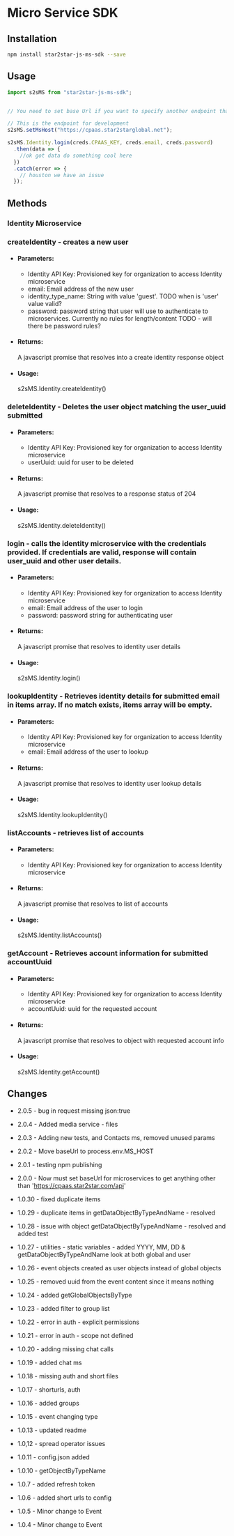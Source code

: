 # Micro Service SDK

## Installation

```bash
npm install star2star-js-ms-sdk --save
```

## Usage

```javascript
import s2sMS from "star2star-js-ms-sdk";


// You need to set base Url if you want to specify another endpoint than production(https://cpaas.star2star.com/api) 

// This is the endpoint for development
s2sMS.setMsHost("https://cpaas.star2starglobal.net");

s2sMS.Identity.login(creds.CPAAS_KEY, creds.email, creds.password)
  .then(data => {
    //ok got data do something cool here
  })
  .catch(error => {
    // houston we have an issue
  });
```

## Methods

### Identity Microservice

### **createIdentity** - creates a new user
    
- #### **Parameters**:

  - Identity API Key: Provisioned key for organization to access Identity microservice   
  - email: Email address of the new user
  - identity_type_name: String with value 'guest'. TODO when is 'user' value valid?
  - password: password string that user will use to authenticate to microservices.  Currently no rules for length/content TODO - will there be password rules?

- #### **Returns**:
  
    A javascript promise that resolves into a create identity response object

- #### **Usage**:

    s2sMS.Identity.createIdentity()


### **deleteIdentity** - Deletes the user object matching the user_uuid submitted 

- #### **Parameters**:
  - Identity API Key: Provisioned key for organization to access Identity microservice   
  - userUuid: uuid for user to be deleted

- #### **Returns**:
    A javascript promise that resolves to a response status of 204

- #### **Usage**:
   s2sMS.Identity.deleteIdentity()


### **login** - calls the identity microservice with the credentials provided.  If credentials are valid, response will contain user_uuid and other user details.

- #### **Parameters**:
  - Identity API Key: Provisioned key for organization to access Identity microservice   
  - email: Email address of the user to login
  - password: password string for authenticating user 

- #### **Returns**:
  
    A javascript promise that resolves to identity user details

- #### **Usage**:

    s2sMS.Identity.login()


### **lookupIdentity** - Retrieves identity details for submitted email in items array.  If no match exists, items array will be empty.

- #### **Parameters**:
  - Identity API Key: Provisioned key for organization to access Identity microservice   
  - email: Email address of the user to lookup

- #### **Returns**:
  
    A javascript promise that resolves to identity user lookup details

- #### **Usage**:

    s2sMS.Identity.lookupIdentity()

###  **listAccounts** - retrieves list of accounts
- #### **Parameters**:
  - Identity API Key: Provisioned key for organization to access Identity microservice   

- #### **Returns**:
  
    A javascript promise that resolves to list of accounts

- #### **Usage**:

    s2sMS.Identity.listAccounts()


### **getAccount** - Retrieves account information for submitted accountUuid
- #### **Parameters**:
  - Identity API Key: Provisioned key for organization to access Identity microservice   
  - accountUuid: uuid for the requested account

- #### **Returns**:
  
    A javascript promise that resolves to object with requested account info

- #### **Usage**:

    s2sMS.Identity.getAccount()



## Changes

* 2.0.5 - bug in request missing json:true 
* 2.0.4 - Added media service - files 
* 2.0.3 - Adding new tests, and Contacts ms, removed unused params
* 2.0.2 - Move baseUrl to process.env.MS_HOST
* 2.0.1 - testing npm publishing
* 2.0.0 - Now must set baseUrl for microservices to get anything other than 'https://cpaas.star2star.com/api'

* 1.0.30 - fixed duplicate items
* 1.0.29 - duplicate items in getDataObjectByTypeAndName - resolved
* 1.0.28 - issue with object getDataObjectByTypeAndName - resolved and added test
* 1.0.27 - utilities - static variables - added YYYY, MM, DD & getDataObjectByTypeAndName look at both global and user
* 1.0.26 - event objects created as user objects instead of global objects
* 1.0.25 - removed uuid from the event content since it means nothing
* 1.0.24 - added getGlobalObjectsByType
* 1.0.23 - added filter to group list
* 1.0.22 - error in auth - explicit permissions
* 1.0.21 - error in auth - scope not defined
* 1.0.20 - adding missing chat calls
* 1.0.19 - added chat ms
* 1.0.18 - missing auth and short files
* 1.0.17 - shorturls, auth
* 1.0.16 - added groups
* 1.0.15 - event changing type
* 1.0.13 - updated readme
* 1.0,12 - spread operator issues
* 1.0.11 - config.json added
* 1.0.10 - getObjectByTypeName
* 1.0.7 - added refresh token
* 1.0.6 - added short urls to config
* 1.0.5 - Minor change to Event
* 1.0.4 - Minor change to Event
